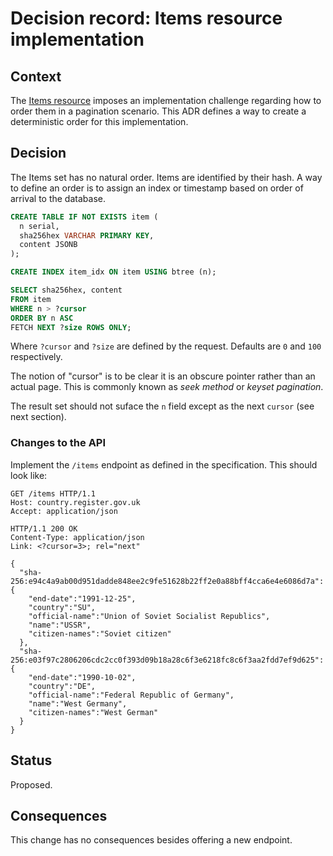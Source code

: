 # Decision record: Items resource implementation

## Context

The [Items resource](https://openregister.github.io/specification/#items-resource)
imposes an implementation challenge regarding how to order them in a
pagination scenario. This ADR defines a way to create a deterministic order
for this implementation.

## Decision

The Items set has no natural order. Items are identified by their hash. A way
to define an order is to assign an index or timestamp based on order of
arrival to the database.

```sql
CREATE TABLE IF NOT EXISTS item (
  n serial,
  sha256hex VARCHAR PRIMARY KEY,
  content JSONB
);

CREATE INDEX item_idx ON item USING btree (n);

SELECT sha256hex, content
FROM item
WHERE n > ?cursor
ORDER BY n ASC
FETCH NEXT ?size ROWS ONLY;
```

Where `?cursor` and `?size` are defined by the request. Defaults are `0` and
`100` respectively.

The notion of "cursor" is to be clear it is an obscure pointer rather than an
actual page. This is commonly known as _seek method_ or _keyset pagination_.

The result set should not suface the `n` field except as the next `cursor`
(see next section).

### Changes to the API

Implement the `/items` endpoint as defined in the specification. This should
look like:

```http
GET /items HTTP/1.1
Host: country.register.gov.uk
Accept: application/json
```

```http
HTTP/1.1 200 OK
Content-Type: application/json
Link: <?cursor=3>; rel="next"

{
  "sha-256:e94c4a9ab00d951dadde848ee2c9fe51628b22ff2e0a88bff4cca6e4e6086d7a": {
    "end-date":"1991-12-25",
    "country":"SU",
    "official-name":"Union of Soviet Socialist Republics",
    "name":"USSR",
    "citizen-names":"Soviet citizen"
  },
  "sha-256:e03f97c2806206cdc2cc0f393d09b18a28c6f3e6218fc8c6f3aa2fdd7ef9d625": {
    "end-date":"1990-10-02",
    "country":"DE",
    "official-name":"Federal Republic of Germany",
    "name":"West Germany",
    "citizen-names":"West German"
  }
}
```

## Status

Proposed.

## Consequences

This change has no consequences besides offering a new endpoint.
